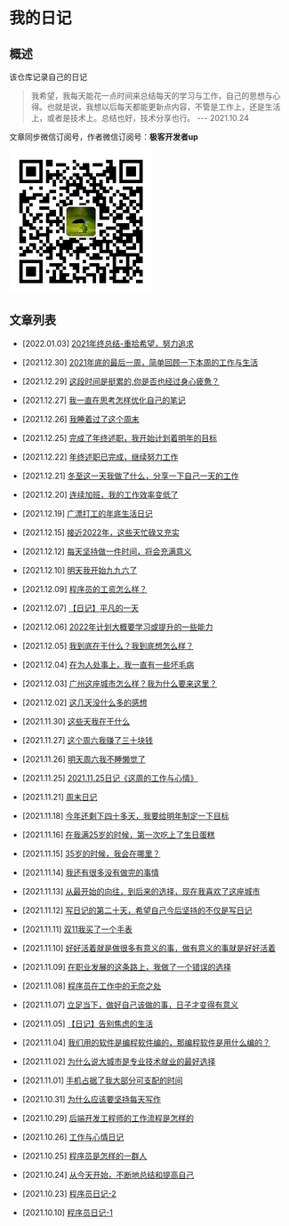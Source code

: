 # 我的日记

## 概述

该仓库记录自己的日记

> 我希望，我每天能花一点时间来总结每天的学习与工作，自己的思想与心得。也就是说，我想以后每天都能更新点内容，不管是工作上，还是生活上，或者是技术上。总结也好，技术分享也行。    --- 2021.10.24
>

文章同步微信订阅号，作者微信订阅号：**极客开发者up**

![wehcat](./img/wechat.jpg)


## 文章列表

- [2022.01.03] [2021年终总结-重拾希望，努力追求](./note/2021summary.md)

- [2021.12.30] [2021年底的最后一周，简单回顾一下本周的工作与生活](./note/211230.md)

- [2021.12.29] [这段时间是挺累的,你是否也经过身心疲惫？](./note/211229.md)

- [2021.12.27] [我一直在思考怎样优化自己的笔记](./note/211227.md)

- [2021.12.26] [我睡着过了这个周末](./note/211226.md)

- [2021.12.25] [完成了年终述职，我开始计划着明年的目标](./note/211225.md)

- [2021.12.22] [年终述职已完成，继续努力工作](./note/211222.md)

- [2021.12.21] [冬至这一天我做了什么，分享一下自己一天的工作](./note/211221.md)

- [2021.12.20] [连续加班，我的工作效率变低了](./note/211220.md)

- [2021.12.19] [广漂打工的年底生活日记](./note/211219.md)

- [2021.12.15] [接近2022年，这些天忙碌又充实](./note/211215.md)

- [2021.12.12] [每天坚持做一件时间，将会充满意义](./note/211212.md)

- [2021.12.10] [明天我开始九九六了](./note/211210.md)

- [2021.12.09] [程序员的工资怎么样？](./note/211209.md)

- [2021.12.07] [【日记】平凡的一天](./note/211207.md)

- [2021.12.06] [2022年计划大概要学习或提升的一些能力](./note/211206.md)

- [2021.12.05] [我到底在干什么？我到底想怎么样？](./note/211205.md)

- [2021.12.04] [在为人处事上，我一直有一些坏毛病](./note/211204.md)

- [2021.12.03] [广州这座城市怎么样？我为什么要来这里？](./note/211203.md)

- [2021.12.02] [这几天没什么多的感想](./note/211202.md)

- [2021.11.30] [这些天我在干什么](./note/211130.md)

- [2021.11.27] [这个周六我赚了三十块钱](./note/211127.md)

- [2021.11.26] [明天周六我不睡懒觉了](./note/211126.md)

- [2021.11.25] [2021.11.25日记《这周的工作与心情》](./note/211125.md)

- [2021.11.21] [周末日记](./note/211121.md)

- [2021.11.18] [今年还剩下四十多天，我要给明年制定一下目标](./note/211118.md)

- [2021.11.16] [在我满25岁的时候，第一次吃上了生日蛋糕](./note/211116.md)

- [2021.11.15] [35岁的时候，我会在哪里？](./note/211115.md)

- [2021.11.14] [我还有很多没有做完的事情](./note/211114.md)

- [2021.11.13] [从最开始的向往，到后来的选择，现在我喜欢了这座城市](./note/211113.md)

- [2021.11.12] [写日记的第二十天，希望自己今后坚持的不仅是写日记](./note/211112.md)

- [2021.11.11] [双11我买了一个手表](./note/211111.md)

- [2021.11.10] [好好活着就是做很多有意义的事，做有意义的事就是好好活着](./note/211110.md)

- [2021.11.09] [在职业发展的这条路上，我做了一个错误的选择](./note/211109.md)

- [2021.11.08] [程序员在工作中的无奈之处](./note/211108.md)

- [2021.11.07] [立足当下，做好自己该做的事，日子才变得有意义](./note/211107.md)

- [2021.11.05] [【日记】告别焦虑的生活](./note/211105.md)

- [2021.11.04] [我们用的软件是编程软件编的，那编程软件是用什么编的？](./note/211104.md)

- [2021.11.02] [为什么说大城市是专业技术就业的最好选择](./note/211102.md)

- [2021.11.01] [手机占据了我大部分可支配的时间](./note/211101.md)

- [2021.10.31] [为什么应该要坚持每天写作](./note/211031.md)

- [2021.10.29] [后端开发工程师的工作流程是怎样的](./note/211029.md)

- [2021.10.26] [工作与心情日记](./note/211026.md)

- [2021.10.25] [程序员是怎样的一群人](./note/211025.md)

- [2021.10.24] [从今天开始，不断地总结和提高自己](./note/211024.md)

- [2021.10.23] [程序员日记-2](./note/211023.md)

- [2021.10.10] [程序员日记-1](./note/211010.md)
